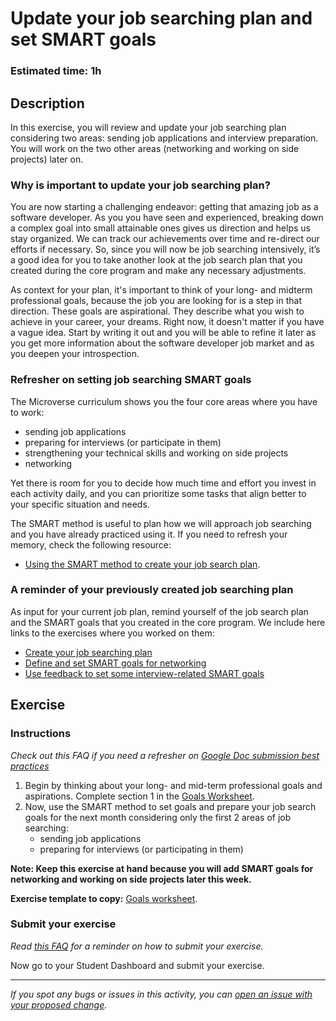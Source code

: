 # Update your job searching plan and set SMART goals

### **Estimated time**: 1h

## Description

In this exercise, you will review and update your job searching plan considering two areas: sending job applications and interview preparation. You will work on the two other areas (networking and working on side projects) later on.

### Why is important to update your job searching plan?

You are now starting a challenging endeavor: getting that amazing job as a software developer. As you you have seen and experienced, breaking down a complex goal into small attainable ones gives us direction and helps us stay organized. We can track our achievements over time and re-direct our efforts if necessary. So, since you will now be job searching intensively, it’s a good idea for you to take another look at the job search plan that you created during the core program and make any necessary adjustments.

As context for your plan, it's important to think of your long- and midterm professional goals, because the job you are looking for is a step in that direction. These goals are aspirational. They describe what you wish to achieve in your career, your dreams. Right now, it doesn't matter if you have a vague idea. Start by writing it out and you will be able to refine it later as you get more information about the software developer job market and as you deepen your introspection.

### Refresher on setting job searching SMART goals

The Microverse curriculum shows you the four core areas where you have to work:

- sending job applications
- preparing for interviews (or participate in them)
- strengthening your technical skills and working on side projects
- networking

Yet there is room for you to decide how much time and effort you invest in each activity daily, and you can prioritize some tasks that align better to your specific situation and needs.

The SMART method is useful to plan how we will approach job searching and you have already practiced using it. If you need to refresh your memory, check the following resource:

- [Using the SMART method to create your job search plan](https://github.com/matovu-farid/curriculum-professional-skills/blob/main/job-search/using-the-smart-method-to-create-your-job-search-plan.md).

### A reminder of your previously created job searching plan

As input for your current job plan, remind yourself of the job search plan and the SMART goals that you created in the core program. We include here links to the exercises where you worked on them:

- [Create your job searching plan](https://github.com/matovu-farid/curriculum-professional-skills/blob/main/job-search/create-your-job-searching-plan.md)
- [Define and set SMART goals for networking](https://github.com/matovu-farid/curriculum-professional-skills/blob/main/job-search/define-and-set-smart-goals-for-your-networking-efforts.md)
- [Use feedback to set some interview-related SMART goals](https://github.com/matovu-farid/curriculum-professional-skills/blob/main/mock-interviews/use-feedback-to-set-some-interview-related-smart-goals.md)

## Exercise

### Instructions

_Check out this FAQ if you need a refresher on [Google Doc submission best practices](https://microverse.zendesk.com/hc/en-us/articles/360063156813)_

1. Begin by thinking about your long- and mid-term professional goals and aspirations. Complete section 1 in the [Goals Worksheet](https://docs.google.com/document/d/1WT418F4SQGtfA2Buz5gLa7bf7Nf81YhGzgRcAN6y6XM/edit?usp=sharing).
2. Now, use the SMART method to set goals and prepare your job search goals for the next month considering only the first 2 areas of job searching:
   - sending job applications
   - preparing for interviews (or participating in them)

**Note: Keep this exercise at hand because you will add SMART goals for networking and working on side projects later this week.**

**Exercise template to copy:** [Goals worksheet](https://docs.google.com/document/d/1WT418F4SQGtfA2Buz5gLa7bf7Nf81YhGzgRcAN6y6XM/edit?usp=sharing).

### Submit your exercise

_Read [this FAQ](https://microverse.zendesk.com/hc/en-us/articles/360061344234) for a reminder on how to submit your exercise._

Now go to your Student Dashboard and submit your exercise.

---

_If you spot any bugs or issues in this activity, you can [open an issue with your proposed change](https://github.com/microverseinc/curriculum-transversal-skills/blob/main/git-github/articles/open_issue.md)._
